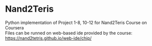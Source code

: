 # Nand2Teris
Python implementation of Project 1-8, 10-12 for Nand2Teris Course on Coursera<br>
Files can be runned on web-based ide provided by the course: https://nand2tetris.github.io/web-ide/chip/
